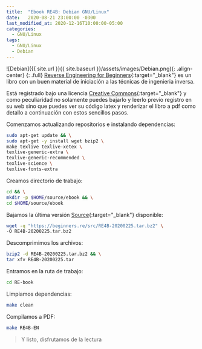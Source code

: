 ```yaml
---
title:  "Ebook RE4B: Debian GNU/Linux"
date:   2020-08-21 23:00:00 -0300
last_modified_at: 2020-12-16T10:00:00-05:00
categories:
  - GNU/Linux
tags:
  - GNU/Linux
  - Debian
---
```


![Debian]({{ site.url }}{{ site.baseurl }}/assets/images/Debian.png){: .align-center}
{: .full}
[Reverse Engineering for Beginners](https://beginners.re/){:target="_blank"} es un libro con un buen material de iniciación a las técnicas de ingenieria inversa.

Está registrado bajo una licencia [Creative Commons](https://creativecommons.org/){:target="_blank"} y como peculiaridad no solamente puedes bajarlo y leerlo previo registro en su web sino que puedes ver su código latex y renderizar el libro a pdf como detallo a continuación con estos sencillos pasos.

Comenzamos actualizando repositorios e instalando dependencias:

```bash
sudo apt-get update && \
sudo apt-get -y install wget bzip2 \
make texlive texlive-xetex \
texlive-generic-extra \
texlive-generic-recommended \
texlive-science \
texlive-fonts-extra
```

Creamos directorio de trabajo:

```bash
cd && \
mkdir -p $HOME/source/ebook && \
cd $HOME/source/ebook
```

Bajamos la última versión [Source](https://beginners.re/src/){:target="_blank"} disponible:

```bash
wget -q "https://beginners.re/src/RE4B-20200225.tar.bz2" \
-O RE4B-20200225.tar.bz2
```

Descomprimimos los archivos:

```bash
bzip2 -d RE4B-20200225.tar.bz2 && \
tar xfv RE4B-20200225.tar
```

Entramos en la ruta de trabajo:

```bash
cd RE-book
```

Limpiamos dependencias:

```bash
make clean
```

Compilamos a PDF:

```bash
make RE4B-EN
```

> Y listo, disfrutamos de la lectura

